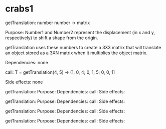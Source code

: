 # crabs1

getTranslation: number number -> matrix

Purpose: Number1 and Number2 represent the displacement (in x and y, respectively) to shift a shape from the origin.

getTranslation uses these numbers to create a 3X3 matrix that will translate an object stored as a 3XN matrix when it multiplies the object matrix.

Dependencies: none

call: T = getTranslation(4, 5) -> (1, 0, 4; 0, 1, 5; 0, 0, 1]

Side effects: none


getTranslation:
Purpose: 
Dependencies: 
call: 
Side effects: 

getTranslation:
Purpose: 
Dependencies: 
call: 
Side effects: 

getTranslation:
Purpose: 
Dependencies: 
call: 
Side effects: 

getTranslation:
Purpose: 
Dependencies: 
call: 
Side effects: 
